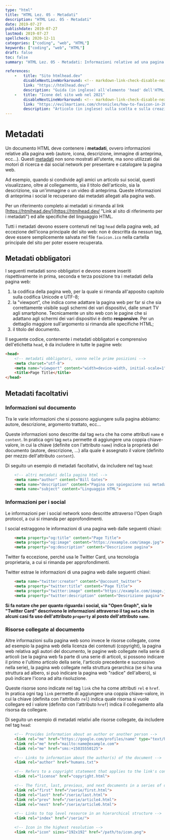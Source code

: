 ```yaml
---
type: "html"
title: "HTML Lez. 05 - Metadati"
description: "HTML Lez. 05 - Metadati"
date: 2019-07-27
publishdate: 2019-07-27
lastmod: 2019-07-27
spellcheck: 2020-12-11
categories: ["coding", "web", "HTML"]
keywords: ["coding", "web", "HTML"]
draft: false
toc: false
summary: "HTML Lez. 05 - Metadati: Informazioni relative ad una pagina web"

references:
    -   title: "Sito htmlhead.dev"
        disableNextLineWorkaround: <!-- markdown-link-check-disable-next-line -->
        link: "https://htmlhead.dev/"
        description: "Guida (in inglese) all'elemento 'head' dell'HTML;"
    -   title: "Icone del sito web nel 2021"
        disableNextLineWorkaround: <!-- markdown-link-check-disable-next-line -->
        link: "https://evilmartians.com/chronicles/how-to-favicon-in-2021-six-files-that-fit-most-needs"
        description: "Articolo (in inglese) sulla scelta e sulla creazione delle icone del sito web nel 2021"
---
```


# Metadati

Un documento HTML deve contenere i **metadati**, ovvero informazioni relative alla pagina web (autore, icona, descrizione, immagine di anteprima, ecc...). Questi [metadati](https://it.wikipedia.org/wiki/Metadato "Link a Wikipedia sui metadati") non sono mostrati all'utente, ma sono utilizzati dai motori di ricerca e dai social network per presentare e catalogare la pagina web.

Ad esempio, quando si condivide agli amici un articolo sui social, questi visualizzano, oltre al collegamento, sia il titolo dell'articolo, sia la descrizione, sia un'immagine o un video di anteprima. Queste informazioni di anteprima i social le recuperano dai metadati allegati alla pagina web.

Per un riferimento completo ai metadati si rimanda al link [https://htmlhead.dev/](https://htmlhead.dev/ "Link al sito di riferimento per i metadati") ed alle specifiche del linguaggio HTML.

Tutti i metadati devono essere contenuti nel tag ``head`` della pagina web, ad eccezione dell'icona principale del sito web: non è descritta da nessun tag, deve essere semplicemente salvata nel file ``favicon.ico`` nella cartella principale del sito per poter essere recuperata.

## Metadati obbligatori

I seguenti metadati sono obbligatori e devono essere inseriti rispettivamente in prima, seconda e terza posizione tra i metadati della pagina web:

1. la codifica della pagina web, per la quale si rimanda all'apposito capitolo sulla codifica Unicode e UTF-8;
2. la "viewport", che indica come adattare la pagina web per far si che sia correttamente visibile sugli schermi dei vari dispositivi, dalle smart TV agli smartphone. Tecnicamente un sito web con le pagine che si adattano agli schermi dei vari dispositivi è detto **responsive**. Per un dettaglio maggiore sull'argomento si rimanda alle specifiche HTML;
3. il titolo del documento.

Il seguente codice, contenente i metadati obbligatori e comprensivo dell'etichetta ``head``, è da includere in tutte le pagine web:

```html
<head>
    <!-- metadati obbligatori, vanno nelle prime posizioni -->
    <meta charset="utf-8">
    <meta name="viewport" content="width=device-width, initial-scale=1">
    <title>Page Title</title>
</head>
```

## Metadati facoltativi

### Informazioni sul documento

Tra le varie informazioni che si possono aggiungere sulla pagina abbiamo: autore, descrizione, argomento trattato, ecc...

Queste informazioni sono descritte dal tag ``meta`` che ha come attributi ``name`` e ``content``. In pratica ogni tag ``meta`` permette di aggiungere una coppia chiave-valore, in cui la chiave (definite con l'attributo ``name``) indica la proprietà del documento (autore, descrizione, ...) alla quale è assegnato il valore (definito per mezzo dell'attributo ``content``).

Di seguito un esempio di metadati facoltativi, da includere nel tag ``head``:

```html
    <!-- altri metadati della pagina html -->
    <meta name="author" content="Bill Gates">
    <meta name="description" content="Pagina con spiegazione sui metadati">
    <meta name="subject" content="Linguaggio HTML">
```

### Informazioni per i social

Le informazioni per i social network sono descritte attraverso l'Open Graph protocol, a cui si rimanda per approfondimenti.

I social estraggono le informazioni di una pagina web dalle seguenti chiavi:

```html
    <meta property="og:title" content="Page Title">
    <meta property="og:image" content="https://example.com/image.jpg">
    <meta property="og:description" content="Descrizione pagina">
```

Twitter fa eccezione, perché usa le Twitter Card, una tecnologia proprietaria, a cui si rimanda per approfondimenti.

Twitter estrae le informazioni di una pagina web dalle seguenti chiavi:

```html
    <meta name="twitter:creator" content="@account_twitter">
    <meta property="twitter:title" content="Page Title">
    <meta property="twitter:image" content="https://example.com/image.jpg">
    <meta property="twitter:description" content="Descrizione pagina">
```

**Si fa notare che per quanto riguarda i social, sia "Open Graph", sia le "Twitter Card" descrivono le informazioni attraverso il tag ``meta`` che in alcuni casi fa uso dell'attributo ``property`` al posto dell'attributo ``name``.**

### Risorse collegate al documento

Altre informazioni sulla pagina web sono invece le risorse collegate, come ad esempio la pagina web della licenza dei contenuti (copyright), la pagina web relativa agli autori del documento, le pagine web collegate nella serie di articoli (se la pagina web fa parte di una serie di articoli, si possono indicare il primo e l'ultimo articolo della serie, l'articolo precedente e successivo nella serie), la pagina web collegate nella struttura gerarchica (se si ha una struttura ad albero, si può indicare la pagina web "radice" dell'albero), si può indicare l'icona ad alta risoluzione.

Queste risorse sono indicate nel tag ``link`` che ha come attributi ``rel`` e ``href``. In pratica ogni tag ``link`` permette di aggiungere una coppia chiave-valore, in cui la chiave (definita con l'attributo ``rel``) indica quale risorsa si vuole collegare ed i valore (definito con l'attributo ``href``) indica il collegamento alla risorsa da collegare.

Di seguito un esempio di metadati relativi alle risorse collegate, da includere nel tag ``head``:

```html
    <!-- Provides information about an author or another person -->
    <link rel="me" href="https://google.com/profiles/name" type="text/html">
    <link rel="me" href="mailto:name@example.com">
    <link rel="me" href="sms:+15035550125">

    <!-- Links to information about the author(s) of the document -->
    <link rel="author" href="humans.txt">

    <!-- Refers to a copyright statement that applies to the link's context -->
    <link rel="license" href="copyright.html">

    <!-- The first, last, previous, and next documents in a series of documents -->
    <link rel="first" href="/serie/first.html">
    <link rel="last" href="/serie/last.html">
    <link rel="prev" href="/serie/article4.html">
    <link rel="next" href="/serie/article6.html">

    <!-- Links to top level resource in an hierarchical structure -->
    <link rel="index" href="/serie/">

    <!-- Icon in the highest resolution -->
    <link rel="icon" sizes="192x192" href="/path/to/icon.png">
```
